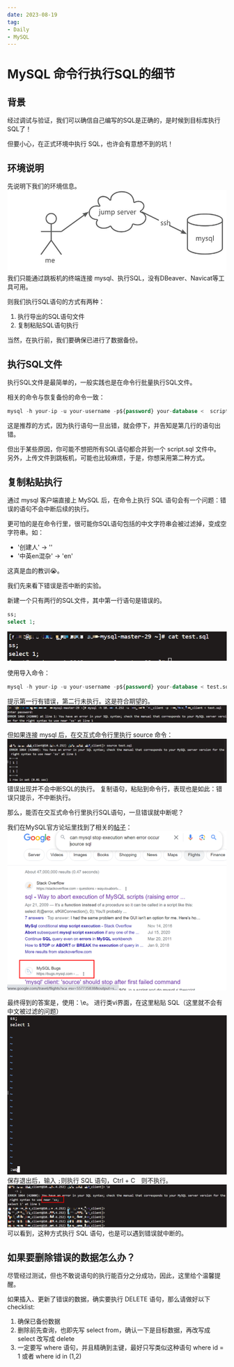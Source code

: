 ```yaml
---
date: 2023-08-19
tag:
- Daily
- MySQL
---
```


# MySQL 命令行执行SQL的细节
## 背景
经过调试与验证，我们可以确信自己编写的SQL是正确的，是时候到目标库执行SQL了！

但要小心，在正式环境中执行 SQL，也许会有意想不到的坑！
## 环境说明
先说明下我们的环境信息。
![](https://raw.githubusercontent.com/levy9527/image-holder/main/md-image-kit/1692321838318-b353f14d-13d0-432e-a05b-9fbcd3c1dd1f.jpeg)
我们只能通过跳板机的终端连接 mysql、执行SQL，没有DBeaver、Navicat等工具可用。

则我们执行SQL语句的方式有两种：

1. 执行导出的SQL语句文件
2. 复制粘贴SQL语句执行

当然，在执行前，我们要确保已进行了数据备份。
## 执行SQL文件
执行SQL文件是最简单的，一般实践也是在命令行批量执行SQL文件。

相关的命令与恢复备份的命令一致：
```sql
mysql -h your-ip -u your-username -p${password} your-database <  script.sql
```

这是推荐的方式，因为执行语句一旦出错，就会停下，并告知是第几行的语句出错。

但出于某些原因，你可能不想把所有SQL语句都合并到一个 script.sql 文件中。
另外，上传文件到跳板机，可能也比较麻烦，于是，你想采用第二种方式。
## 复制粘贴执行
通过 mysql 客户端直接上 MySQL 后，在命令上执行 SQL 语句会有一个问题：错误的语句不会中断后续的执行。

更可怕的是在命令行里，很可能你SQL语句包括的中文字符串会被过滤掉，变成空字符串。如：

- '创建人' -> ''
- '中英en混杂' -> 'en'

这真是血的教训😭。

我们先来看下错误是否中断的实验。

新建一个只有两行的SQL文件，其中第一行语句是错误的。
```sql
ss;
select 1;
```
![](https://raw.githubusercontent.com/levy9527/image-holder/main/md-image-kit/1692263770642-5487130c-27ed-4e08-9e89-24755194f7ed.png)

使用导入命令：
```sql
mysql -h your-ip -u your-username -p${password} your-database < test.sql
```

提示第一行有错误，第二行未执行。这是符合期望的。
![](https://raw.githubusercontent.com/levy9527/image-holder/main/md-image-kit/1692263858957-62a01998-d47a-4fa9-b2a9-b83c5a3be764.png)

但如果连接 mysql 后，在交互式命令行里执行 source 命令：
![](https://raw.githubusercontent.com/levy9527/image-holder/main/md-image-kit/1692263665731-d9bdde27-6522-4cd3-9c82-4f5c7a0ead79.png)
错误出现并不会中断SQL的执行。
复制语句，粘贴到命令行，表现也是如此：错误只提示，不中断执行。

那么，能否在交互式命令行里执行SQL语句，一旦错误就中断呢？

我们在MySQL官方论坛里找到了相关的[帖子](https://bugs.mysql.com/bug.php?id=35634)：
![](https://raw.githubusercontent.com/levy9527/image-holder/main/md-image-kit/1692262908887-64d86cd8-c2e9-4b50-b341-75a28a509d94.png)

最终得到的答案是，使用：\e。
进行类vi界面，在这里粘贴 SQL（这里就不会有中文被过滤的问题）
![](https://raw.githubusercontent.com/levy9527/image-holder/main/md-image-kit/1692263386275-ba3e4365-f45e-435e-a269-05c5d92dfa16.png)
保存退出后，输入 `;`则执行 SQL 语句，Ctrl + C　则不执行。
![](https://raw.githubusercontent.com/levy9527/image-holder/main/md-image-kit/1692263595582-2f5a733e-ea75-47b1-b128-f76ecf7a1cda.png)
可以看到，这种方式执行 SQL 语句，也是可以遇到错误就中断的。
## 如果要删除错误的数据怎么办？
尽管经过测试，但也不敢说语句的执行能百分之分成功，因此，这里给个温馨提醒。

如果插入、更新了错误的数据，确实要执行 DELETE 语句，那么请做好以下 checklist:

1. 确保已备份数据
2. 删除前先查询，也即先写 select from，确认一下是目标数据，再改写成 select 改写成 delete
3. 一定要写 where 语句，并且精确到主键，最好只写类似这种语句 where id = 1 或者 where id in (1,2)

